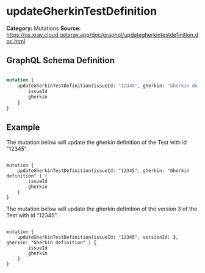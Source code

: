 # updateGherkinTestDefinition

**Category:** Mutations
**Source:** https://us.xray.cloud.getxray.app/doc/graphql/updategherkintestdefinition.doc.html

## GraphQL Schema Definition

```graphql

mutation {
    updateGherkinTestDefinition(issueId: "12345", gherkin: "Gherkin definition" ) {
        issueId
        gherkin
    }
}

```

## Example

The mutation below will update the gherkin definition of the Test with id "12345".

```

mutation {
    updateGherkinTestDefinition(issueId: "12345", gherkin: "Gherkin definition" ) {
        issueId
        gherkin
    }
}

```

The mutation below will update the gherkin definition of the version 3 of the Test with id "12345".

```

mutation {
    updateGherkinTestDefinition(issueId: "12345", versionId: 3, gherkin: "Gherkin definition" ) {
        issueId
        gherkin
    }
}

```